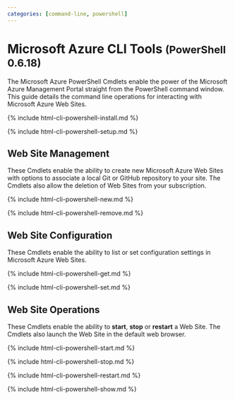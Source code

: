 ```yaml
---
categories: [command-line, powershell]
---
```


# Microsoft Azure CLI Tools <small>(PowerShell 0.6.18)</small>

The Microsoft Azure PowerShell Cmdlets enable the power of the Microsoft Azure Management Portal straight from the PowerShell command window. This guide details the command line operations for interacting with Microsoft Azure Web Sites.

{% include html-cli-powershell-install.md %}

{% include html-cli-powershell-setup.md %}

## Web Site Management

These Cmdlets enable the ability to create new Microsoft Azure Web Sites with options to associate a local Git or GitHub repository to your site. The Cmdlets also allow the deletion of Web Sites from your subscription.

{% include html-cli-powershell-new.md %}

{% include html-cli-powershell-remove.md %}

## Web Site Configuration

These Cmdlets enable the ability to list or set configuration settings in Microsoft Azure Web Sites.

{% include html-cli-powershell-get.md %}

{% include html-cli-powershell-set.md %}

##  Web Site Operations

These Cmdlets enable the ability to **start**, **stop** or **restart** a Web Site. The Cmdlets also launch the Web Site in the default web browser.

{% include html-cli-powershell-start.md %}

{% include html-cli-powershell-stop.md %}

{% include html-cli-powershell-restart.md %}

{% include html-cli-powershell-show.md %}

